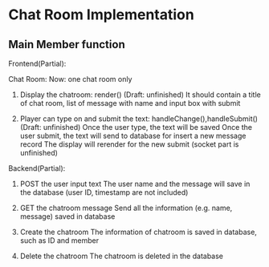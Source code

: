 # Chat Room Implementation

## Main Member function

Frontend(Partial):

Chat Room:
Now: one chat room only

1. Display the chatroom: render() (Draft: unfinished)
	It should contain a title of chat room, list of message with name and input box with submit

2. Player can type on and submit the text: handleChange(),handleSubmit() (Draft: unfinished)
	Once the user type, the text will be saved
	Once the user submit, the text will send to database for insert a new message record
	The display will rerender for the new submit
	(socket part is unfinished)
	
Backend(Partial):

1. POST the user input text 
	The user name and the message will save in the database (user ID, timestamp are not included)
	
2. GET the chatroom message
	Send all the information (e.g. name, message) saved in database
	
3. Create the chatroom
	The information of chatroom is saved in database, such as ID and member
	
3. Delete the chatroom
	The chatroom is deleted in the database
